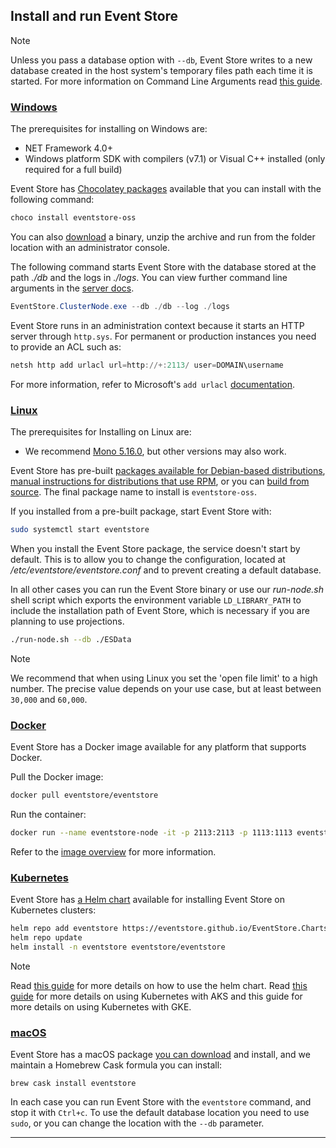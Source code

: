 ## Install and run Event Store

> [!NOTE]
> Unless you pass a database option with `--db`, Event Store writes to a new database created in the host system's temporary files path each time it is started. For more information on Command Line Arguments read [this guide](~/server/command-line-arguments.md).

### [Windows](#tab/tabid-1)

The prerequisites for installing on Windows are:

-   NET Framework 4.0+
-   Windows platform SDK with compilers (v7.1) or Visual C++ installed (only required for a full build)

Event Store has [Chocolatey packages](https://chocolatey.org/packages/eventstore-oss) available that you can install with the following command:

```powershell
choco install eventstore-oss
```

You can also [download](https://eventstore.org/downloads/) a binary, unzip the archive and run from the folder location with an administrator console.

The following command starts Event Store with the database stored at the path _./db_ and the logs in _./logs_. You can view further command line arguments in the [server docs](~/server/index.md).

```powershell
EventStore.ClusterNode.exe --db ./db --log ./logs
```

Event Store runs in an administration context because it starts an HTTP server through `http.sys`. For permanent or production instances you need to provide an ACL such as:

```powershell
netsh http add urlacl url=http://+:2113/ user=DOMAIN\username
```

For more information, refer to Microsoft's `add urlacl` [documentation](https://docs.microsoft.com/en-us/windows/win32/http/add-urlacl).

### [Linux](#tab/tabid-2)

The prerequisites for Installing on Linux are:

-   We recommend [Mono 5.16.0](https://www.mono-project.com/download/stable/), but other versions may also work.

Event Store has pre-built [packages available for Debian-based distributions](https://packagecloud.io/EventStore/EventStore-OSS), [manual instructions for distributions that use RPM](https://packagecloud.io/EventStore/EventStore-OSS/install#bash-rpm), or you can [build from source](https://github.com/EventStore/EventStore#linux). The final package name to install is `eventstore-oss`.

If you installed from a pre-built package, start Event Store with:

```bash
sudo systemctl start eventstore
```

When you install the Event Store package, the service doesn't start by default. This is to allow you to change the configuration, located at _/etc/eventstore/eventstore.conf_ and to prevent creating a default database.

In all other cases you can run the Event Store binary or use our _run-node.sh_ shell script which exports the environment variable `LD_LIBRARY_PATH` to include the installation path of Event Store, which is necessary if you are planning to use projections.

```bash
./run-node.sh --db ./ESData
```

> [!NOTE]
> We recommend that when using Linux you set the 'open file limit' to a high number. The precise value depends on your use case, but at least between `30,000` and `60,000`.

### [Docker](#tab/tabid-3)

Event Store has a Docker image available for any platform that supports Docker.

Pull the Docker image:

```bash
docker pull eventstore/eventstore
```

Run the container:

```bash
docker run --name eventstore-node -it -p 2113:2113 -p 1113:1113 eventstore/eventstore
```

Refer to the [image overview](https://hub.docker.com/r/eventstore/eventstore/) for more information.

### [Kubernetes](#tab/tabid-k8)

Event Store has [a Helm chart](https://github.com/EventStore/EventStore.Charts) available for installing Event Store on Kubernetes clusters:

```bash
helm repo add eventstore https://eventstore.github.io/EventStore.Charts
helm repo update
helm install -n eventstore eventstore/eventstore
```

> [!NOTE]
> Read [this guide](https://github.com/EventStore/EventStore.Charts/blob/master/stable/eventstore/README.md) for more details on how to use the helm chart.
> Read [this guide](~/server/deploy-kubernetes-aks.md) for more details on using Kubernetes with AKS and this guide for more details on using Kubernetes with GKE.

### [macOS](#tab/tabid-macos)

Event Store has a macOS package [you can download](https://eventstore.org/downloads/) and install, and we maintain a Homebrew Cask formula you can install:

```shell
brew cask install eventstore
```

In each case you can run Event Store with the `eventstore` command, and stop it with `Ctrl+c`. To use the default database location you need to use `sudo`, or you can change the location with the `--db` parameter.

* * *
